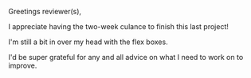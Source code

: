 Greetings reviewer(s),

I appreciate having the two-week culance to finish this last project!

I'm still a bit in over my head with the flex boxes.

I'd be super grateful for any and all advice on what I need to work on to improve.
